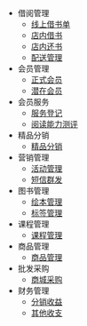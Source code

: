 

- 借阅管理
  - [线上借书单](thread/online.md)
  - [店内借书](thread/instores.md)
  - [店内还书](thread/Untitled.md)
  - [配送管理](thread/distribution.md)
- 会员管理
  - [正式会员](thread/member.md)
  - [潜在会员](thread/potential.md)
- 会员服务
  - [服务登记](thread/service.md)
  - [阅读能力测评](thread/readTest.md)
- 精品分销
  - [精品分销](thread/purchaseDistribution.md)
- 营销管理
  - [活动管理](thread/activity.md)
  - [短信群发](thread/sms.md)
- 图书管理
  - [绘本管理](thread/books.md)
  - [标签管理](thread/label.md)
- 课程管理
  - [课程管理](thread/course.md)
- 商品管理
  - [商品管理](thread/goods.md)
- 批发采购
  - [商城采购](thread/purchaseBooks.md)
- 财务管理
  - [分销收益](thread/earnings.md)
  - [其他收支](thread/otherSpending.md)

